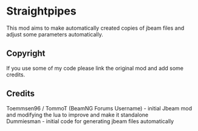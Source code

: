# Straightpipes
This mod aims to make automatically created copies of jbeam files and adjust some parameters automatically.  

## Copyright
If you use some of my code please link the original mod and add some credits.

## Credits
Toemmsen96 / TommoT (BeamNG Forums Username) - initial Jbeam mod and modifying the lua to improve and make it standalone  
Dummiesman - initial code for generating jbeam files automatically  

